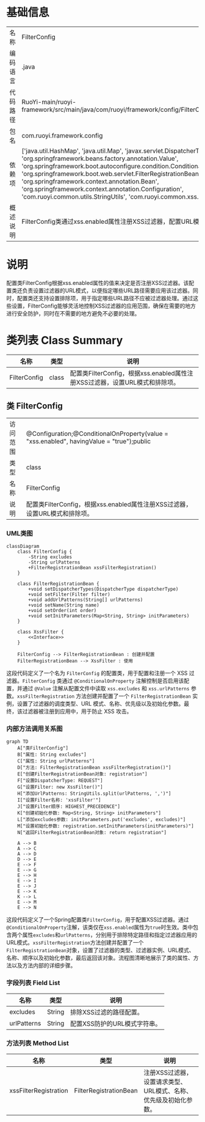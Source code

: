 # 基础信息

|      |      |
|------|------|
| 名称 | FilterConfig |
| 编码语言 | .java |
| 代码路径 | RuoYi-main/ruoyi-framework/src/main/java/com/ruoyi/framework/config/FilterConfig.java |
| 包名 | com.ruoyi.framework.config |
| 依赖项 | ['java.util.HashMap', 'java.util.Map', 'javax.servlet.DispatcherType', 'org.springframework.beans.factory.annotation.Value', 'org.springframework.boot.autoconfigure.condition.ConditionalOnProperty', 'org.springframework.boot.web.servlet.FilterRegistrationBean', 'org.springframework.context.annotation.Bean', 'org.springframework.context.annotation.Configuration', 'com.ruoyi.common.utils.StringUtils', 'com.ruoyi.common.xss.XssFilter'] |
| 概述说明 | FilterConfig类通过xss.enabled属性注册XSS过滤器，配置URL模式和排除项。 |

# 说明

配置类FilterConfig根据xss.enabled属性的值来决定是否注册XSS过滤器。该配置类还负责设置过滤器的URL模式，以便指定哪些URL路径需要应用该过滤器。同时，配置类还支持设置排除项，用于指定哪些URL路径不应被过滤器处理。通过这些设置，FilterConfig能够灵活地控制XSS过滤器的应用范围，确保在需要的地方进行安全防护，同时在不需要的地方避免不必要的处理。

# 类列表 Class Summary

| 名称   | 类型  | 说明 |
|-------|------|-------------|
| FilterConfig | class | 配置类FilterConfig，根据xss.enabled属性注册XSS过滤器，设置URL模式和排除项。 |



## 类 FilterConfig

|      |      |
|------|------|
| 访问范围 | @Configuration;@ConditionalOnProperty(value = "xss.enabled", havingValue = "true");public |
| 类型 | class |
| 名称 | FilterConfig |
| 说明 | 配置类FilterConfig，根据xss.enabled属性注册XSS过滤器，设置URL模式和排除项。 |


### UML类图

```mermaid
classDiagram
    class FilterConfig {
        -String excludes
        -String urlPatterns
        +FilterRegistrationBean xssFilterRegistration()
    }

    class FilterRegistrationBean {
        +void setDispatcherTypes(DispatcherType dispatcherType)
        +void setFilter(Filter filter)
        +void addUrlPatterns(String[] urlPatterns)
        +void setName(String name)
        +void setOrder(int order)
        +void setInitParameters(Map<String, String> initParameters)
    }

    class XssFilter {
        <<Interface>>
    }

    FilterConfig --> FilterRegistrationBean : 创建并配置
    FilterRegistrationBean --> XssFilter : 使用
```

这段代码定义了一个名为 `FilterConfig` 的配置类，用于配置和注册一个 XSS 过滤器。`FilterConfig` 类通过 `@ConditionalOnProperty` 注解控制是否启用该配置，并通过 `@Value` 注解从配置文件中读取 `xss.excludes` 和 `xss.urlPatterns` 参数。`xssFilterRegistration` 方法创建并配置了一个 `FilterRegistrationBean` 实例，设置了过滤器的调度类型、URL 模式、名称、优先级以及初始化参数。最终，该过滤器被注册到应用中，用于防止 XSS 攻击。


### 内部方法调用关系图

```mermaid
graph TD
    A["类FilterConfig"]
    B["属性: String excludes"]
    C["属性: String urlPatterns"]
    D["方法: FilterRegistrationBean xssFilterRegistration()"]
    E["创建FilterRegistrationBean对象: registration"]
    F["设置DispatcherType: REQUEST"]
    G["设置Filter: new XssFilter()"]
    H["添加UrlPatterns: StringUtils.split(urlPatterns, ',')"]
    I["设置Filter名称: 'xssFilter'"]
    J["设置Filter顺序: HIGHEST_PRECEDENCE"]
    K["创建初始化参数: Map<String, String> initParameters"]
    L["添加excludes参数: initParameters.put('excludes', excludes)"]
    M["设置初始化参数: registration.setInitParameters(initParameters)"]
    N["返回FilterRegistrationBean对象: return registration"]

    A --> B
    A --> C
    A --> D
    D --> E
    E --> F
    E --> G
    E --> H
    E --> I
    E --> J
    E --> K
    K --> L
    E --> M
    E --> N
```

这段代码定义了一个Spring配置类`FilterConfig`，用于配置XSS过滤器。通过`@ConditionalOnProperty`注解，该类仅在`xss.enabled`属性为`true`时生效。类中包含两个属性`excludes`和`urlPatterns`，分别用于排除特定路径和指定过滤器应用的URL模式。`xssFilterRegistration`方法创建并配置了一个`FilterRegistrationBean`对象，设置了过滤器的类型、过滤器实例、URL模式、名称、顺序以及初始化参数，最后返回该对象。流程图清晰地展示了类的属性、方法以及方法内部的详细步骤。

### 字段列表 Field List

| 名称  | 类型  | 说明 |
|-------|-------|------|
| excludes | String | 排除XSS过滤的路径配置。 |
| urlPatterns | String | 配置XSS防护的URL模式字符串。 |

### 方法列表 Method List

| 名称  | 类型  | 说明 |
|-------|-------|------|
| xssFilterRegistration | FilterRegistrationBean | 注册XSS过滤器，设置请求类型、URL模式、名称、优先级及初始化参数。 |




